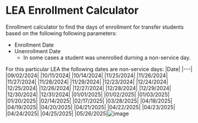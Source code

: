 # LEA Enrollment Calculator

Enrollment calculator to find the days of enrollment for transfer students based on the following following parameters:
- Enrollment Date
- Unenrollment Date
    - In some cases a student was unenrolled durning a non-service day.

For this particular LEA the following dates are non-service days:
|Date|
|---|
|09/02/2024|
|10/11/2024|
|10/14/2024|
|11/25/2024|
|11/26/2024|
|11/27/2024|
|11/28/2024|
|11/29/2024|
|12/23/2024|
|12/24/2024|
|12/25/2024|
|12/26/2024|
|12/27/2024|
|12/28/2024|
|12/29/2024|
|12/30/2024|
|12/31/2024|
|01/01/2025|
|01/02/2025|
|01/03/2025|
|01/20/2025|
|02/14/2025|
|02/17/2025|
|03/28/2025|
|04/18/2025|
|04/19/2025|
|04/20/2025|
|04/21/2025|
|04/22/2025|
|04/23/2025|
|04/24/2025|
|04/25/2025|
|05/26/2025|![image](https://github.com/user-attachments/assets/963b550b-faac-47db-b45a-813aa99a866d)

